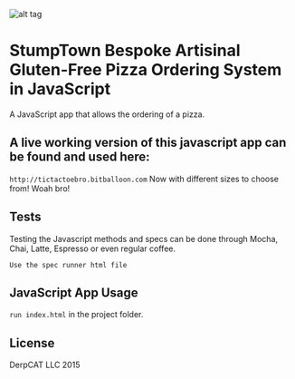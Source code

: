 
![alt tag](http://i.imgur.com/92gHA9G.jpg)


# StumpTown Bespoke Artisinal Gluten-Free Pizza Ordering System in JavaScript

A JavaScript app that allows the ordering of a pizza. 

## A live working version of this javascript app can be found and used here: 
`http://tictactoebro.bitballoon.com`
Now with different sizes to choose from! Woah bro!
## Tests

Testing the Javascript methods and specs can be done through Mocha, Chai, Latte, Espresso or even regular coffee.

`Use the spec runner html file`

## JavaScript App Usage

`run index.html` in the project folder.

## License

DerpCAT LLC 2015